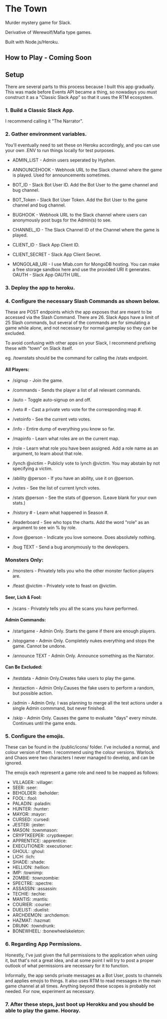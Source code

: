 # The Town

Murder mystery game for Slack. 

Derivative of Werewolf/Mafia type games.

Built with Node.js/Heroku.

## How to Play - Coming Soon

## Setup

There are several parts to this process because I built this app gradually. This was made before Events API became a thing, so nowadays you must construct it as a "Classic Slack App" so that it uses the RTM ecosystem.

### 1. Build a Classic Slack App. 

I recommend calling it "The Narrator".

### 2. Gather environment variables.

You'll eventually need to set these on Heroku accordingly, and you can use your own .ENV to run things locally for test purposes.

* ADMIN_LIST - Admin users seperated by Hyphen.

* ANNOUNCEHOOK - Webhook URL to the Slack channel where the game is played. Used for announcements sometimes.

* BOT_ID - Slack Bot User ID. Add the Bot User to the game channel and bug channel.

* BOT_Token - Slack Bot User Token. Add the Bot User to the game channel and bug channel.

* BUGHOOK - Webhook URL to the Slack channel where users can anonymously post bugs for the Admin(s) to see.

* CHANNEL_ID - The Slack Channel ID of the Channel where the game is played.

* CLIENT_ID - Slack App Client ID.

* CLIENT_SECRET - Slack App Client Secret.

* MONGOLAB_URI - I use Mlab.com for MongoDB hosting. You can make a free storage sandbox here and use the provided URI it generates.
OAUTH - Slack App OAUTH URL.

### 3. Deploy the app to heroku.

### 4. Configure the necessary Slash Commands as shown below. 

These are POST endpoints which the app exposes that are meant to be accessed via the Slash Command. There are 26. Slack Apps have a limit of 25 Slash commands, but several of the commands are for simulating a game while alone, and not necessary for normal gameplay so they can be excluded.

To avoid confusing with other apps on your Slack, I recommend prefixing these with "town" on Slack itself. 

eg. /townstats should be the command for calling the /stats endpoint.

#### All Players: 

* /signup - Join the game.

* /commands - Sends the player a list of all relevant commands.

* /auto - Toggle auto-signup on and off.

* /veto # - Cast a private veto vote for the corresponding map #.

* /vetoinfo - See the current veto votes.

* /info - Entire dump of everything you know so far.

* /mapinfo - Learn what roles are on the current map.

* /role - Learn what role you have been assigned. Add a role name as an argument, to learn about that role.

* /lynch @victim - Publicly vote to lynch @victim. You may abstain by not specifying a victim.

* /ability @person - If you have an ability, use it on @person.

* /votes - See the list of current lynch votes.

* /stats @person - See the stats of @person. (Leave blank for your own stats.)

* /history # - Learn what happened in Season #.

* /leaderboard - See who tops the charts. Add the word "role" as an argument to see win % by role.

* /love @person - Indicate you love someone. Does absolutely nothing.

* /bug TEXT - Send a bug anonymously to the developers.

### Monsters Only:

* /monsters - Privately tells you who the other monster faction players are.

* /feast @victim - Privately vote to feast on @victim.

#### Seer, Lich & Fool:

* /scans - Privately tells you all the scans you have performed.

#### Admin Commands:

* /startgame - Admin Only. Starts the game if there are enough players.

* /stopgame - Admin Only. Completely nukes everything and stops the game. Cannot be undone.

* /announce TEXT - Admin Only. Announce something as the Narrator.

#### Can Be Excluded:

* /testdata - Admin Only.Creates fake users to play the game. 

* /testaction - Admin Only.Causes the fake users to perform a random, but possible action.

* /admin - Admin Only. I was planning to merge all the test actions under a single Admin commmand, but never finished.

* /skip - Admin Only. Causes the game to evaluate "days" every minute. Continues until the game ends. 

### 5. Configure the emojis. 

These can be found in the /public/icons/ folder. I've included a normal, and colour version of them. I recommend using the colour versions. Warlock and Chaos were two characters I never managed to develop, and can be ignored.

The emojis each represent a game role and need to be mapped as follows:
* VILLAGER: :villager:
* SEER: :seer:
* BEHOLDER: :beholder:
* FOOL: :fool:
* PALADIN: :paladin:
* HUNTER: :hunter:
* MAYOR: :mayor:
* CURSED: :cursed:
* JESTER: :jester:
* MASON: :townmason:
* CRYPTKEEPER: :cryptkeeper:
* APPRENTICE: :apprentice:
* EXECUTIONER: :executioner:
* GHOUL: :ghoul:
* LICH: :lich:
* SHADE: :shade:
* HELLION: :hellion:
* IMP: :townimp:
* ZOMBIE: :townzombie:
* SPECTRE: :spectre:
* ASSASSIN: :assassin:
* TECHIE: :techie:
* MANTIS: :mantis:
* COURIER: :courier:
* DUELIST: :duelist:
* ARCHDEMON: :archdemon:
* HAZMAT: :hazmat:
* DRUNK: :towndrunk:
* BONEWHEEL: :bonewheelskeleton:

### 6. Regarding App Permissions. 

Honestly, I've just given the full permissions to the application when using it, but that's not a great idea, and at some point I will try to post a proper outlook of what permissions are necessary for it to function. 

Informally, the app sends private messages as a Bot User, posts to channels and applies emojis to things. It also uses RTM to read messages in the main game channel at all times. Anything beyond these scopes is probably not needed. For now, experiment as necessary.

### 7. After these steps, just boot up Herokku and you should be able to play the game. Hooray.

